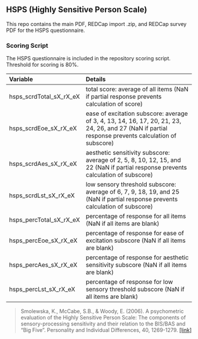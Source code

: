 ## HSPS (Highly Sensitive Person Scale)

This repo contains the main PDF, REDCap import .zip, and REDCap survey PDF for the HSPS questionnaire.


### Scoring Script
The HSPS questionnaire is included in the repository scoring script. Threshold for scoring is 80%.

| Variable | Details |
| :--  | :--  |
| hsps_scrdTotal_sX_rX_eX | total score: average of all items (NaN if partial response prevents calculation of score) |
| hsps_scrdEoe_sX_rX_eX | ease of excitation subscore: average of 3, 4, 13, 14, 16, 17, 20, 21, 23, 24, 26, and 27 (NaN if partial response prevents calculation of subscore) |
| hsps_scrdAes_sX_rX_eX | aesthetic sensitivity subscore: average of 2, 5, 8, 10, 12, 15, and 22 (NaN if partial response prevents calculation of subscore) |
| hsps_scrdLst_sX_rX_eX | low sensory threshold subscore: average of 6, 7, 9, 18, 19, and 25 (NaN if partial response prevents calculation of subscore) |
| hsps_percTotal_sX_rX_eX | percentage of response for all items (NaN if all items are blank) |
| hsps_percEoe_sX_rX_eX | percentage of response for ease of excitation subscore (NaN if all items are blank) |
| hsps_percAes_sX_rX_eX | percentage of response for aesthetic sensitivity subscore (NaN if all items are blank) |
| hsps_percLst_sX_rX_eX | percentage of response for low sensory threshold subscore (NaN if all items are blank) |

> Smolewska, K., McCabe, S.B., & Woody, E. (2006). A psychometric evaluation of the Highly Sensitive Person Scale: The components of sensory-processing sensitivity and their relation to the BIS/BAS and “Big Five”. Personality and Individual Differences, 40, 1269-1279. [[link]](https://www.sciencedirect.com/science/article/pii/S0191886905003909)
